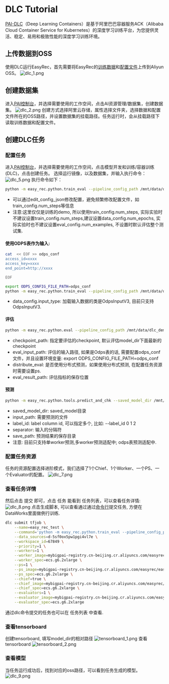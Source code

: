 # DLC Tutorial

[PAI-DLC](https://help.aliyun.com/document_detail/165124.html)（Deep Learning Containers）是基于阿里巴巴容器服务ACK（Alibaba Cloud Container Service for Kubernetes）的深度学习训练平台，为您提供灵活、稳定、易用和极致性能的深度学习训练环境。

## 上传数据到OSS

使用DLC运行EasyRec，首先需要将EasyRec的[训练数据](http://easyrec.oss-cn-beijing.aliyuncs.com/demo/dwd_avazu_ctr_deepmodel_10w.csv)和[配置文件](http://easyrec.oss-cn-beijing.aliyuncs.com/demo/wide_and_deep_on_avazau_ctr.config)上传到Aliyun OSS。
![dlc_1.png](../../images/quick_start/easyrec_dlc_1.png)

## 创建数据集

进入[PAI控制台](https://pai.console.aliyun.com/?regionId=cn-beijing)，并选择需要使用的工作空间，点击AI资源管理/数据集，创建数据集。
![dlc_2.png](../../images/quick_start/easyrec_dlc_2.png)
创建方式选择阿里云存储，属性选择文件夹，选择数据和配置文件所在的OSS路径，并设置数据集的挂载路径。任务运行时，会从挂载路径下读取训练数据和配置文件。

## 创建DLC任务

### 配置任务

进入[PAI控制台](https://pai.console.aliyun.com)，并选择需要使用的工作空间，点击模型开发和训练/容器训练(DLC)，点击创建任务。
选择运行镜像，以及数据集，并输入执行命令：
![dlc_5.png](../../images/quick_start/easyrec_dlc_5.png)
执行命令如下：

```bash
python -m easy_rec.python.train_eval --pipeline_config_path /mnt/data/dlc_demo/wide_and_deep_on_avazau_ctr.config --continue_train --train_input_path /mnt/data/dlc_demo/dwd_avazu_ctr_deepmodel_10w.csv --eval_input_path /mnt/data/dlc_demo/dwd_avazu_ctr_deepmodel_10w.csv --model_dir /mnt/data/dlc_demo/wide_and_deep_v3/ --edit_config_json='{"train_config.num_steps":1200, "eval_config.num_examples":10240}'
```

- 可以通过edit_config_json修改配置，避免频繁修改配置文件，如train_config.num_steps等信息
- 注意:这里仅仅是训练的demo, 所以使用train_config.num_steps, 实际实验时不建议设置train_config.num_steps,建议设置data_config.num_epochs, 实际实验时也不建议设置eval_config.num_examples, 不设置时默认评估整个测试集.

#### 使用ODPS表作为输入:

```bash
cat  << EOF >> odps_conf
access_id=xxxx
access_key=xxxx
end_point=http://xxxx

EOF

export ODPS_CONFIG_FILE_PATH=odps_conf
python -m easy_rec.python.train_eval --pipeline_config_path /mnt/data/dlc_demo/wide_and_deep_on_avazau_ctr.config --continue_train --train_input_path odps://project/tables/train_input_table --eval_input_path odps://project/tables/test_input_table --model_dir /mnt/data/dlc_demo/wide_and_deep_v3/ --edit_config_json='{"data_config.num_epochs":1, "data_config.input_type":"OdpsInputV3"}'
```

- data_config.input_type: 加载输入数据的类是OdpsInputV3, 目前只支持OdpsInputV3.

#### 评估

```bash
python -m easy_rec.python.eval --pipeline_config_path /mnt/data/dlc_demo/wide_and_deep_v3/pipeline.config --eval_input_path /mnt/data/dlc_demo/dwd_avazu_ctr_deepmodel_10w.csv
```

- checkpoint_path: 指定要评估的checkpoint, 默认评估model_dir下面最新的checkpoint
- eval_input_path: 评估的输入路径, 如果是Odps表的话, 需要配置odps_conf文件，并且设置环境变量: export ODPS_CONFIG_FILE_PATH=odps_conf
- distribute_eval: 是否使用分布式预测，如果使用分布式预测, 在配置任务资源时需要设置ps.
- eval_result_path: 评估指标的保存位置

#### 预测

```bash
python -m easy_rec.python.tools.predict_and_chk --saved_model_dir /mnt/data/dlc_demo/wide_and_deep_v3/export/final --input_path /mnt/data/dlc_demo/dwd_avazu_ctr_deepmodel_10w.csv  --label_id 0 --separator "," --save_path /mnt/data/dlc_demo/wide_and_deep_v3/predict.out
```

- saved_model_dir: saved_model目录
- input_path: 需要预测的文件
- label_id: label column id, 可以指定多个, 比如: --label_id 0 1 2
- separator: 输入的分隔符
- save_path: 预测结果的保存目录
- 注意: 目前只支持单worker预测,多worker预测适配中; odps表预测适配中.

### 配置任务资源

任务的资源配置选择进阶模式，我们选择了1个Chief、1个Worker、一个PS、一个Evaluator的配置。
![dlc_7.png](../../images/quick_start/easyrec_dlc_7.png)

### 查看任务详情

然后点击 提交 即可，点击 任务 能看到 任务列表，可以查看任务详情:
![dlc_8.png](../../images/quick_start/easyrec_dlc_8.png)
点击生成脚本, 可以查看通过通过[命令行](https://help.aliyun.com/document_detail/214317.html)提交任务, 方便在DataWorks里面做例行训练.

```bash
dlc submit tfjob \
    --name=easy_rec_test \
    --command='python -m easy_rec.python.train_eval --pipeline_config_path /mnt/data/dlc_demo/wide_and_deep_on_avazau_ctr.config --continue_train --train_input_path /mnt/data/dlc_demo/dwd_avazu_ctr_deepmodel_10w.csv --eval_input_path /mnt/data/dlc_demo/dwd_avazu_ctr_deepmodel_10w.csv --model_dir /mnt/data/dlc_demo/wide_and_deep_v3/ --edit_config_json='\''{"train_config.num_steps":1200, "eval_config.num_examples":10240}'\''' \
    --data_sources=d-5sf0ox5pw1pgi4vl7e \
    --workspace_id=67849 \
    --priority=1 \
    --workers=1 \
    --worker_image=mybigpai-registry.cn-beijing.cr.aliyuncs.com/easyrec/easyrec:py36-tf1.15-0.4.9 \
    --worker_spec=ecs.g6.2xlarge \
    --ps=1 \
    --ps_image=mybigpai-registry.cn-beijing.cr.aliyuncs.com/easyrec/easyrec:py36-tf1.15-0.4.9 \
    --ps_spec=ecs.g6.2xlarge \
    --chief=true \
    --chief_image=mybigpai-registry.cn-beijing.cr.aliyuncs.com/easyrec/easyrec:py36-tf1.15-0.4.9 \
    --chief_spec=ecs.g6.2xlarge \
    --evaluators=1 \
    --evaluator_image=mybigpai-registry.cn-beijing.cr.aliyuncs.com/easyrec/easyrec:py36-tf1.15-0.4.9 \
    --evaluator_spec=ecs.g6.2xlarge
```

通过dlc命令提交的任务也可以在 任务列表 中查看.

### 查看tensorboard

创建tensorboard, 填写model_dir的相对路径
![tensorboard_1.png](../../images/quick_start/easyrec_dlc_tensorboard_1.png)
查看tensorboard
![tensorboard_2.png](../../images/quick_start/easyrec_dlc_tensorboard_2.png)

### 查看模型

当任务运行成功后，找到对应的oss路径，可以看到任务生成的模型。
![dlc_9.png](../../images/quick_start/easyrec_dlc_9.png)
